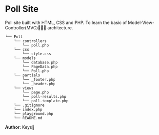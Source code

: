 # Poll Site
Poll site built with HTML, CSS and PHP. To learn the basic of Model-View-Controller(MVC)👩🏽‍💻 architecture.

```
└── Poll
    └── controllers
        └── poll.php
    └── css
        └── style.css
    └── models
        └── database.php
        └── PageData.php
        └── Poll.php
    └── partials
        └── _footer.php
        └── _header.php
    └── views
        └── page.php
        └── poll-results.php
        └── poll-template.php
    └── .gitignore
    └── index.php
    └── playground.php
    └── README.md
```

**Author:** Keys🚀
